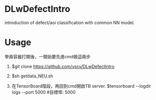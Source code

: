 # DLwDefectIntro
introduction of defect/aoi classification with common NN model.

# Usage

學員容器打開後，一開始要先進cmd做這兩步
1. $git clone https://github.com/vscv/DLwDefectIntro
2. $sh getdata_NEU.sh

3. 在TensorBoard階段，再回到cmd開啟TB server. $tensorboard --logdir logs --port 5000 #目標埠: 5000
